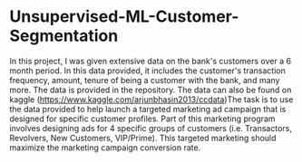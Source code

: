 # Unsupervised-ML-Customer-Segmentation
In this project, I was given extensive data on the bank's customers over a 6 month period. In this data provided, it includes the customer's transaction frequency, amount, tenure of being a customer with the bank, and many more.   The data is provided in the repository. The data can also be found on kaggle (https://www.kaggle.com/arjunbhasin2013/ccdata)The task is to use the data provided to help launch a targeted marketing ad campaign that is designed for specific customer profiles. Part of this marketing program involves designing ads for 4 specific groups of customers (i.e. Transactors, Revolvers, New Customers, VIP/Prime). This targeted marketing should maximize the marketing campaign conversion rate. 
